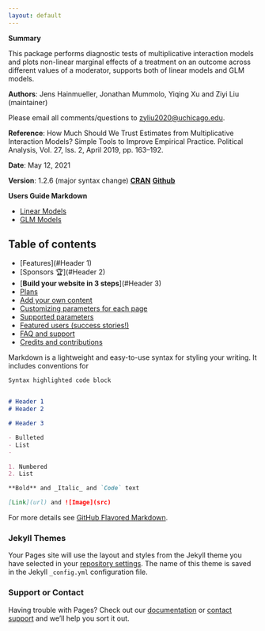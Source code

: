 ```yaml
---
layout: default
---
```


**Summary**

This package performs diagnostic tests of multiplicative interaction models and plots non-linear marginal effects of a treatment on an outcome across different values of a moderator, supports both of linear models and GLM models.

**Authors**: Jens Hainmueller, Jonathan Mummolo, Yiqing Xu and Ziyi Liu (maintainer)

Please email all comments/questions to zyliu2020@uchicago.edu.

**Reference**: How Much Should We Trust Estimates from Multiplicative Interaction Models? Simple Tools to Improve Empirical Practice. Political Analysis, Vol. 27, Iss. 2, April 2019, pp. 163–192.

**Date**: May 12, 2021

**Version**: 1.2.6 (major syntax change) [**CRAN**](https://cran.r-project.org/web/packages/interflex/index.html) [**Github**](https://github.com/xuyiqing/interflex)

**Users Guide Markdown**
- [Linear Models](http://yiqingxu.org/software/interaction/RGuide.html)
- [GLM Models](http://yiqingxu.org/software/interaction/RGuide_glm.html)



## Table of contents

- [Features](#Header 1)
- [Sponsors 🏆](#Header 2)
- [**Build your website in 3 steps**](#Header 3)
- [Plans](#plans)
- [Add your own content](#add-your-own-content)
- [Customizing parameters for each page](#customizing-parameters-for-each-page)
- [Supported parameters](#supported-parameters)
- [Featured users (success stories!)](#featured-users-success-stories)
- [FAQ and support](#faq-and-support)
- [Credits and contributions](#credits)


Markdown is a lightweight and easy-to-use syntax for styling your writing. It includes conventions for


```markdown
Syntax highlighted code block


# Header 1
# Header 2 

# Header 3

- Bulleted
- List
- 

1. Numbered
2. List

**Bold** and _Italic_ and `Code` text

[Link](url) and ![Image](src)
```

For more details see [GitHub Flavored Markdown](https://guides.github.com/features/mastering-markdown/).

### Jekyll Themes

Your Pages site will use the layout and styles from the Jekyll theme you have selected in your [repository settings](https://github.com/lzy318/interflex_page/settings/pages). The name of this theme is saved in the Jekyll `_config.yml` configuration file.

### Support or Contact

Having trouble with Pages? Check out our [documentation](https://docs.github.com/categories/github-pages-basics/) or [contact support](https://support.github.com/contact) and we’ll help you sort it out.
